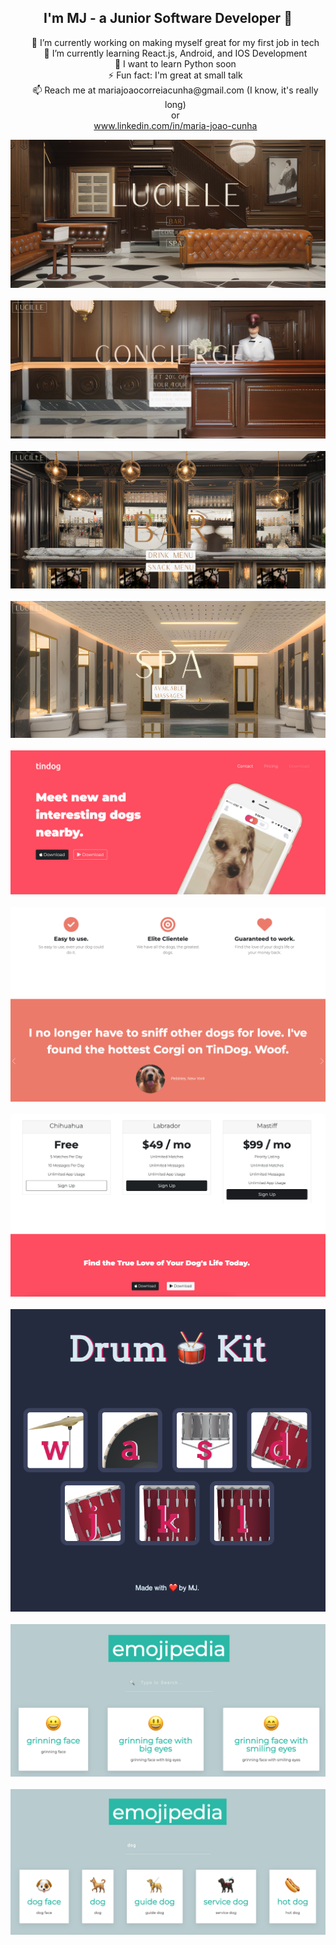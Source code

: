 <!DOCTYPE html>
<html>
<head>
<style>
  .image-grid {
    display: grid;
    grid-template-columns: repeat(auto-fill, minmax(300px, 1fr)); 
    gap: 20px; 
    justify-items: center; 
  }

  .image {
    width: 50%;
    max-width: 300px; 
  }
</style>
</head>
<body>
<h2 align="center">I'm MJ - a Junior Software Developer 🤩 </h2>

<ul align="center" style="list-style: none;">
  <li>🔭 I’m currently working on making myself great for my first job in tech</li>
  <li>🌱 I’m currently learning React.js, Android, and IOS Development</li>
  <li>🤔 I want to learn Python soon</li>
  <li>⚡ Fun fact: I'm great at small talk</li>
  <li>📫 Reach me at mariajoaocorreiacunha@gmail.com (I know, it's really long)</li>
  or
  <li><a href="www.linkedin.com/in/maria-joao-cunha">www.linkedin.com/in/maria-joao-cunha</a></li>
</ul>

<div class="image-grid">
  <img src="https://github.com/mjoaoocc/mjoaoocc/blob/main/gitimages/lucillelobby.png" alt="Alt text" class="image">
  <img src="https://github.com/mjoaoocc/mjoaoocc/blob/main/gitimages/lucilleconcierge.png" alt="Alt text" class="image">
  <img src="https://github.com/mjoaoocc/mjoaoocc/blob/main/gitimages/lucillebar.png" alt="Alt text" class="image">
  <img src="https://github.com/mjoaoocc/mjoaoocc/blob/main/gitimages/lucillespa.png" alt="Alt text" class="image">
  <img src="https://github.com/mjoaoocc/mjoaoocc/blob/main/gitimages/tindog1.png" alt="Alt text" class="image">
  <img src="https://github.com/mjoaoocc/mjoaoocc/blob/main/gitimages/tindog2.png" alt="Alt text" class="image">
  <img src="https://github.com/mjoaoocc/mjoaoocc/blob/main/gitimages/tindog3.png" alt="Alt text" class="image">
  <img src="https://github.com/mjoaoocc/mjoaoocc/blob/main/gitimages/drumkit.png" alt="Alt text" class="image">
  <img src="https://github.com/mjoaoocc/mjoaoocc/blob/main/gitimages/emojipedia.png" alt="Alt text" class="image">
  <img src="https://github.com/mjoaoocc/mjoaoocc/blob/main/gitimages/emojipediadog.png" alt="Alt text" class="image">
</div>

</body>
</html>

